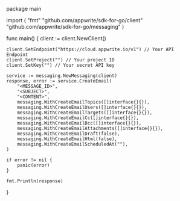 package main

import (
    "fmt"
    "github.com/appwrite/sdk-for-go/client"
    "github.com/appwrite/sdk-for-go/messaging"
)

func main() {
    client := client.NewClient()

    client.SetEndpoint("https://cloud.appwrite.io/v1") // Your API Endpoint
    client.SetProject("") // Your project ID
    client.SetKey("") // Your secret API key

    service := messaging.NewMessaging(client)
    response, error := service.CreateEmail(
        "<MESSAGE_ID>",
        "<SUBJECT>",
        "<CONTENT>",
        messaging.WithCreateEmailTopics([]interface{}{}),
        messaging.WithCreateEmailUsers([]interface{}{}),
        messaging.WithCreateEmailTargets([]interface{}{}),
        messaging.WithCreateEmailCc([]interface{}{}),
        messaging.WithCreateEmailBcc([]interface{}{}),
        messaging.WithCreateEmailAttachments([]interface{}{}),
        messaging.WithCreateEmailDraft(false),
        messaging.WithCreateEmailHtml(false),
        messaging.WithCreateEmailScheduledAt(""),
    )

    if error != nil {
        panic(error)
    }

    fmt.Println(response)
}
